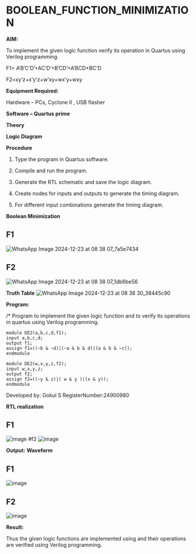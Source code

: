 # BOOLEAN_FUNCTION_MINIMIZATION

**AIM:**

To implement the given logic function verify its operation in Quartus using Verilog programming.

F1= A’B’C’D’+AC’D’+B’CD’+A’BCD+BC’D 

F2=xy’z+x’y’z+w’xy+wx’y+wxy

**Equipment Required:**

Hardware – PCs, Cyclone II , USB flasher

**Software – Quartus prime**

**Theory**

**Logic Diagram**

**Procedure**

1.	Type the program in Quartus software.

2.	Compile and run the program.

3.	Generate the RTL schematic and save the logic diagram.

4.	Create nodes for inputs and outputs to generate the timing diagram.

5.	For different input combinations generate the timing diagram.

**Boolean Minimization**
## F1
![WhatsApp Image 2024-12-23 at 08 38 07_7a5e7434](https://github.com/user-attachments/assets/7e40e511-1c44-499d-ba77-d1d6242f1dc3)
## F2
![WhatsApp Image 2024-12-23 at 08 38 07_1db6be56](https://github.com/user-attachments/assets/7baa26d5-9442-4f0e-a9d8-66502eb670c0)



**Truth Table**
![WhatsApp Image 2024-12-23 at 08 38 30_38445c90](https://github.com/user-attachments/assets/386e57f8-518a-4f9f-91f0-f894f1e2bba4)

**Program:**

/* Program to implement the given logic function and to verify its operations in quartus using Verilog programming. 
```
module DE2(a,b,c,d,f1);
input a,b,c,d;
output f1;
assign f1=((~b & ~d)|(~a & b & d)|(a & b & ~c));
endmodule
```

```
module DE2(w,x,y,z,f2);
input w,x,y,z;
output f2;
assign f2=((~y & z)|( w & y )|(x & y));
endmodule
```

Developed by: Gokul S
RegisterNumber:24900980


**RTL realization**
## F1
![image](https://github.com/user-attachments/assets/0b0362ed-c35d-414f-ade0-89a440f16682)
#f2
![image](https://github.com/user-attachments/assets/551d9b9c-3d34-4cf7-a931-83b8d1e129bb)



**Output:**
**Waveform**
## F1
![image](https://github.com/user-attachments/assets/b591e927-bf30-4da5-8840-3ed6089d4bde)
## F2
![image](https://github.com/user-attachments/assets/cd359de1-a025-4d60-aa41-ba6538883eb5)

**Result:**

Thus the given logic functions are implemented using and their operations are verified using Verilog programming.

